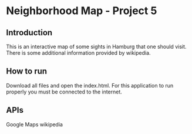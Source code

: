 # Neighborhood Map - Project 5

## Introduction
This is an interactive map of some sights in Hamburg that one should visit. There is some additional information provided by wikipedia.


## How to run
Download all files and open the index.html. For this application to run properly you must be connected to the internet.

## APIs
Google Maps
wikipedia
